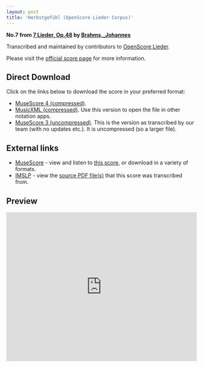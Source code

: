 ```yaml
---
layout: post
title: 'Herbstgefühl (OpenScore Lieder Corpus)'
---
```


__No.7 from [7 Lieder, Op.48](https://fourscoreandmore.org/openscore/lieder/Brahms,_Johannes/7_Lieder,_Op.48/) by [Brahms,_Johannes](https://fourscoreandmore.org/openscore/lieder/Brahms,_Johannes)__

Transcribed and maintained by contributors to [OpenScore Lieder].

Please visit the [official score page] for more information.

[official score page]: https://musescore.com/openscore-lieder-corpus/scores/5071636
[OpenScore Lieder]: https://musescore.com/openscore-lieder-corpus

## Direct Download

Click on the links below to download the score in your preferred format:
- [MuseScore 4 (compressed)](https://fourscoreandmore.org/openscore/lieder/Brahms,_Johannes/7_Lieder,_Op.48/7_Herbstgef%C3%BChl.mscz).
- [MusicXML (compressed)](https://fourscoreandmore.org/openscore/lieder/Brahms,_Johannes/7_Lieder,_Op.48/7_Herbstgef%C3%BChl.mxl). Use this version to open the file in other notation apps.
- [MuseScore 3 (uncompressed)](https://raw.githubusercontent.com/OpenScore/Lieder/refs/heads/main/scores/Brahms,_Johannes/7_Lieder,_Op.48/7_Herbstgef%C3%BChl/lc5071636.mscx). This is the version as transcribed by our team (with no updates etc.). It is uncompressed (so a larger file).

## External links

- [MuseScore] - view and listen to [this score][MuseScore], or download in a variety of formats.
- [IMSLP] - view the [source PDF file(s)][IMSLP] that this score was transcribed from.

[MuseScore]: https://musescore.com/score/5071636
[IMSLP]: https://imslp.org/wiki/Special:ReverseLookup/81907

## Preview

<iframe width="100%" height="394" src="https://musescore.com/openscore-lieder-corpus/scores/5071636/embed" frameborder="0" allowfullscreen allow="autoplay; fullscreen"></iframe>
